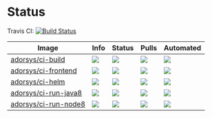 # Status
Travis CI: [![Build Status](https://travis-ci.org/adorsys/dockerhub-pipeline-images.svg?branch=master)](https://travis-ci.org/adorsys/dockerhub-pipeline-images)


| Image | Info | Status | Pulls | Automated |
| ----- | ---- | ------ | ----- | ----- |
| [adorsys/ci-build](https://hub.docker.com/r/adorsys/ci-build/) | [![](https://images.microbadger.com/badges/image/adorsys/ci-build.svg)](https://microbadger.com/images/adorsys/ci-build) | ![](https://img.shields.io/docker/build/adorsys/ci-build.svg) | ![](https://img.shields.io/docker/pulls/adorsys/ci-build.svg) | ![](https://img.shields.io/docker/automated/adorsys/ci-build.svg) |
| [adorsys/ci-frontend](https://hub.docker.com/r/adorsys/ci-frontend/) | [![](https://images.microbadger.com/badges/image/adorsys/ci-frontend.svg)](https://microbadger.com/images/adorsys/ci-frontend) | ![](https://img.shields.io/docker/build/adorsys/ci-frontend.svg) | ![](https://img.shields.io/docker/pulls/adorsys/ci-frontend.svg) | ![](https://img.shields.io/docker/automated/adorsys/ci-frontend.svg) |
| [adorsys/ci-helm](https://hub.docker.com/r/adorsys/ci-helm/) | [![](https://images.microbadger.com/badges/image/adorsys/ci-helm.svg)](https://microbadger.com/images/adorsys/ci-helm) | ![](https://img.shields.io/docker/build/adorsys/ci-helm.svg) | ![](https://img.shields.io/docker/pulls/adorsys/ci-helm.svg) | ![](https://img.shields.io/docker/automated/adorsys/ci-helm.svg) |
| [adorsys/ci-run-java8](https://hub.docker.com/r/adorsys/ci-run-java8/) | [![](https://images.microbadger.com/badges/image/adorsys/ci-run-java8.svg)](https://microbadger.com/images/adorsys/ci-run-java8) | ![](https://img.shields.io/docker/build/adorsys/ci-run-java8.svg) | ![](https://img.shields.io/docker/pulls/adorsys/ci-run-java8.svg) | ![](https://img.shields.io/docker/automated/adorsys/ci-run-java8.svg) |
| [adorsys/ci-run-node8](https://hub.docker.com/r/adorsys/ci-run-node8/) | [![](https://images.microbadger.com/badges/image/adorsys/ci-run-node8.svg)](https://microbadger.com/images/adorsys/ci-run-node8) | ![](https://img.shields.io/docker/build/adorsys/ci-run-node8.svg) | ![](https://img.shields.io/docker/pulls/adorsys/ci-run-node8.svg) | ![](https://img.shields.io/docker/automated/adorsys/ci-run-node8.svg) |